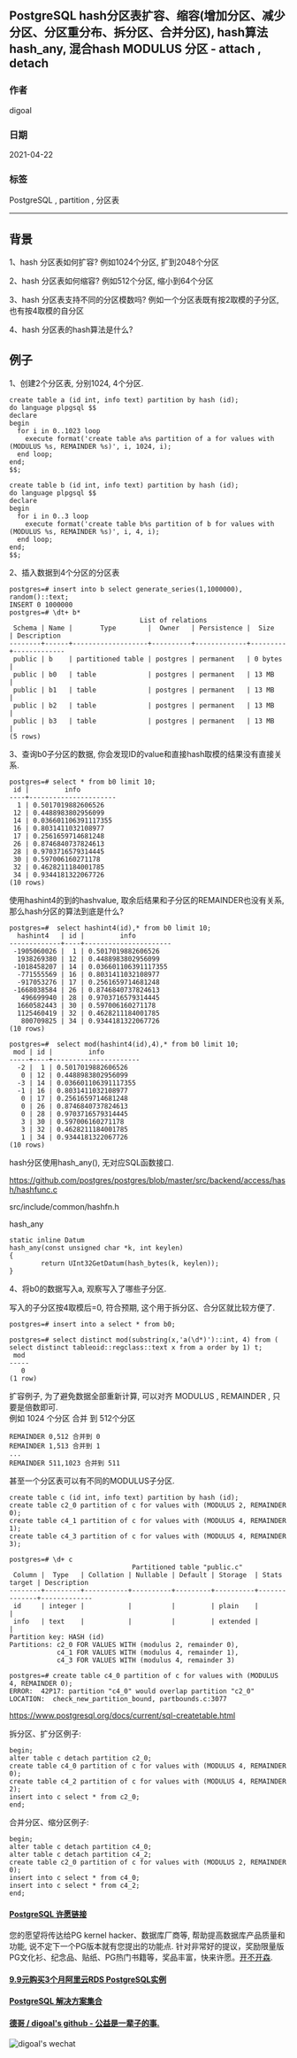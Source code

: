 ## PostgreSQL hash分区表扩容、缩容(增加分区、减少分区、分区重分布、拆分区、合并分区), hash算法 hash_any, 混合hash MODULUS 分区 - attach , detach   
  
### 作者  
digoal  
  
### 日期  
2021-04-22  
  
### 标签  
PostgreSQL , partition , 分区表  
  
----  
  
## 背景  
1、hash 分区表如何扩容? 例如1024个分区, 扩到2048个分区  
  
2、hash 分区表如何缩容? 例如512个分区, 缩小到64个分区  
  
3、hash 分区表支持不同的分区模数吗? 例如一个分区表既有按2取模的子分区, 也有按4取模的自分区  
  
4、hash 分区表的hash算法是什么?  
  
## 例子  
1、创建2个分区表, 分别1024, 4个分区.  
  
```  
create table a (id int, info text) partition by hash (id);  
do language plpgsql $$  
declare  
begin  
  for i in 0..1023 loop  
    execute format('create table a%s partition of a for values with (MODULUS %s, REMAINDER %s)', i, 1024, i);  
  end loop;  
end;  
$$;  
```  
  
```  
create table b (id int, info text) partition by hash (id);  
do language plpgsql $$  
declare  
begin  
  for i in 0..3 loop  
    execute format('create table b%s partition of b for values with (MODULUS %s, REMAINDER %s)', i, 4, i);  
  end loop;  
end;  
$$;  
```  
  
2、插入数据到4个分区的分区表  
  
```  
postgres=# insert into b select generate_series(1,1000000), random()::text;  
INSERT 0 1000000  
postgres=# \dt+ b*  
                                 List of relations  
 Schema | Name |       Type        |  Owner   | Persistence |  Size   | Description   
--------+------+-------------------+----------+-------------+---------+-------------  
 public | b    | partitioned table | postgres | permanent   | 0 bytes |   
 public | b0   | table             | postgres | permanent   | 13 MB   |   
 public | b1   | table             | postgres | permanent   | 13 MB   |   
 public | b2   | table             | postgres | permanent   | 13 MB   |   
 public | b3   | table             | postgres | permanent   | 13 MB   |   
(5 rows)  
```  
  
3、查询b0子分区的数据, 你会发现ID的value和直接hash取模的结果没有直接关系.   
  
```  
postgres=# select * from b0 limit 10;  
 id |         info           
----+----------------------  
  1 | 0.5017019882606526  
 12 | 0.4488983802956099  
 14 | 0.036601106391117355  
 16 | 0.8031411032108977  
 17 | 0.2561659714681248  
 26 | 0.8746840737824613  
 28 | 0.9703716579314445  
 30 | 0.597006160271178  
 32 | 0.4628211184001785  
 34 | 0.9344181322067726  
(10 rows)  
```  
  
使用hashint4的到的hashvalue, 取余后结果和子分区的REMAINDER也没有关系, 那么hash分区的算法到底是什么?  
  
```  
postgres=#  select hashint4(id),* from b0 limit 10;  
  hashint4   | id |         info           
-------------+----+----------------------  
 -1905060026 |  1 | 0.5017019882606526  
  1938269380 | 12 | 0.4488983802956099  
 -1018458207 | 14 | 0.036601106391117355  
  -771555569 | 16 | 0.8031411032108977  
  -917053276 | 17 | 0.2561659714681248  
 -1668038584 | 26 | 0.8746840737824613  
   496699940 | 28 | 0.9703716579314445  
  1660582443 | 30 | 0.597006160271178  
  1125460419 | 32 | 0.4628211184001785  
   800709825 | 34 | 0.9344181322067726  
(10 rows)  
  
postgres=#  select mod(hashint4(id),4),* from b0 limit 10;  
 mod | id |         info           
-----+----+----------------------  
  -2 |  1 | 0.5017019882606526  
   0 | 12 | 0.4488983802956099  
  -3 | 14 | 0.036601106391117355  
  -1 | 16 | 0.8031411032108977  
   0 | 17 | 0.2561659714681248  
   0 | 26 | 0.8746840737824613  
   0 | 28 | 0.9703716579314445  
   3 | 30 | 0.597006160271178  
   3 | 32 | 0.4628211184001785  
   1 | 34 | 0.9344181322067726  
(10 rows)  
```  
  
hash分区使用hash_any(), 无对应SQL函数接口.  
  
https://github.com/postgres/postgres/blob/master/src/backend/access/hash/hashfunc.c  
  
src/include/common/hashfn.h  
  
hash_any  
  
```  
static inline Datum  
hash_any(const unsigned char *k, int keylen)  
{  
        return UInt32GetDatum(hash_bytes(k, keylen));  
}  
```  
  
4、将b0的数据写入a, 观察写入了哪些子分区.  
  
写入的子分区按4取模后=0, 符合预期, 这个用于拆分区、合分区就比较方便了.   
  
```  
postgres=# insert into a select * from b0;  
  
postgres=# select distinct mod(substring(x,'a(\d*)')::int, 4) from ( select distinct tableoid::regclass::text x from a order by 1) t;  
 mod   
-----  
   0  
(1 row)  
```  
  
扩容例子, 为了避免数据全部重新计算, 可以对齐 MODULUS , REMAINDER , 只要是倍数即可.   
例如 1024 个分区 合并 到 512个分区  
  
```  
REMAINDER 0,512 合并到 0  
REMAINDER 1,513 合并到 1  
...  
REMAINDER 511,1023 合并到 511   
```  
  
甚至一个分区表可以有不同的MODULUS子分区.     
  
```  
create table c (id int, info text) partition by hash (id);  
create table c2_0 partition of c for values with (MODULUS 2, REMAINDER 0);  
create table c4_1 partition of c for values with (MODULUS 4, REMAINDER 1);  
create table c4_3 partition of c for values with (MODULUS 4, REMAINDER 3);  
  
postgres=# \d+ c  
                               Partitioned table "public.c"  
 Column |  Type   | Collation | Nullable | Default | Storage  | Stats target | Description   
--------+---------+-----------+----------+---------+----------+--------------+-------------  
 id     | integer |           |          |         | plain    |              |   
 info   | text    |           |          |         | extended |              |   
Partition key: HASH (id)  
Partitions: c2_0 FOR VALUES WITH (modulus 2, remainder 0),  
            c4_1 FOR VALUES WITH (modulus 4, remainder 1),  
            c4_3 FOR VALUES WITH (modulus 4, remainder 3)  
```  
  
```  
postgres=# create table c4_0 partition of c for values with (MODULUS 4, REMAINDER 0);  
ERROR:  42P17: partition "c4_0" would overlap partition "c2_0"  
LOCATION:  check_new_partition_bound, partbounds.c:3077  
```  
  
https://www.postgresql.org/docs/current/sql-createtable.html  
  
拆分区、扩分区例子:  
  
```  
begin;  
alter table c detach partition c2_0;  
create table c4_0 partition of c for values with (MODULUS 4, REMAINDER 0);  
create table c4_2 partition of c for values with (MODULUS 4, REMAINDER 2);  
insert into c select * from c2_0;  
end;  
```  
  
合并分区、缩分区例子:  
  
```  
begin;  
alter table c detach partition c4_0;  
alter table c detach partition c4_2;  
create table c2_0 partition of c for values with (MODULUS 2, REMAINDER 0);  
insert into c select * from c4_0;  
insert into c select * from c4_2;  
end;  
```  
    
  
#### [PostgreSQL 许愿链接](https://github.com/digoal/blog/issues/76 "269ac3d1c492e938c0191101c7238216")
您的愿望将传达给PG kernel hacker、数据库厂商等, 帮助提高数据库产品质量和功能, 说不定下一个PG版本就有您提出的功能点. 针对非常好的提议，奖励限量版PG文化衫、纪念品、贴纸、PG热门书籍等，奖品丰富，快来许愿。[开不开森](https://github.com/digoal/blog/issues/76 "269ac3d1c492e938c0191101c7238216").  
  
  
#### [9.9元购买3个月阿里云RDS PostgreSQL实例](https://www.aliyun.com/database/postgresqlactivity "57258f76c37864c6e6d23383d05714ea")
  
  
#### [PostgreSQL 解决方案集合](https://yq.aliyun.com/topic/118 "40cff096e9ed7122c512b35d8561d9c8")
  
  
#### [德哥 / digoal's github - 公益是一辈子的事.](https://github.com/digoal/blog/blob/master/README.md "22709685feb7cab07d30f30387f0a9ae")
  
  
![digoal's wechat](../pic/digoal_weixin.jpg "f7ad92eeba24523fd47a6e1a0e691b59")
  
